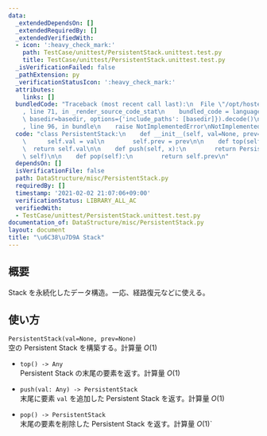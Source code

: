 ```yaml
---
data:
  _extendedDependsOn: []
  _extendedRequiredBy: []
  _extendedVerifiedWith:
  - icon: ':heavy_check_mark:'
    path: TestCase/unittest/PersistentStack.unittest.test.py
    title: TestCase/unittest/PersistentStack.unittest.test.py
  _isVerificationFailed: false
  _pathExtension: py
  _verificationStatusIcon: ':heavy_check_mark:'
  attributes:
    links: []
  bundledCode: "Traceback (most recent call last):\n  File \"/opt/hostedtoolcache/Python/3.10.5/x64/lib/python3.10/site-packages/onlinejudge_verify/documentation/build.py\"\
    , line 71, in _render_source_code_stat\n    bundled_code = language.bundle(stat.path,\
    \ basedir=basedir, options={'include_paths': [basedir]}).decode()\n  File \"/opt/hostedtoolcache/Python/3.10.5/x64/lib/python3.10/site-packages/onlinejudge_verify/languages/python.py\"\
    , line 96, in bundle\n    raise NotImplementedError\nNotImplementedError\n"
  code: "class PersistentStack:\n    def __init__(self, val=None, prev=None):\n  \
    \      self.val = val\n        self.prev = prev\n\n    def top(self):\n      \
    \  return self.val\n\n    def push(self, x):\n        return PersistentStack(x,\
    \ self)\n\n    def pop(self):\n        return self.prev\n"
  dependsOn: []
  isVerificationFile: false
  path: DataStructure/misc/PersistentStack.py
  requiredBy: []
  timestamp: '2021-02-02 21:07:06+09:00'
  verificationStatus: LIBRARY_ALL_AC
  verifiedWith:
  - TestCase/unittest/PersistentStack.unittest.test.py
documentation_of: DataStructure/misc/PersistentStack.py
layout: document
title: "\u6C38\u7D9A Stack"
---
```


## 概要
Stack を永続化したデータ構造。一応、経路復元などに使える。

## 使い方
`PersistentStack(val=None, prev=None)`  
空の Persistent Stack を構築する。計算量 $O(1)$

- `top() -> Any`  
Persistent Stack の末尾の要素を返す。計算量 $O(1)$

- `push(val: Any) -> PersistentStack`  
末尾に要素 `val` を追加した Persistent Stack を返す。計算量 $O(1)$

- `pop() -> PersistentStack`  
末尾の要素を削除した Persistent Stack を返す。計算量 $O(1)$`
